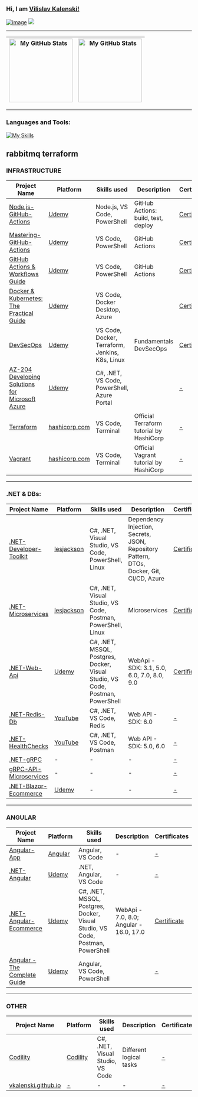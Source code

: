 ### Hi, I am <a href='https://vkalenski.github.io'>Vilislav Kalenski!</a>

<a href="https://www.linkedin.com/in/vilislav-kalenski/">![image](https://img.shields.io/badge/LinkedIn-0077B5?style=for-the-badge&logo=linkedin&logoColor=white)</a>
<a href="mailto:vilislavkalenski@gmail.com"><img src="https://img.shields.io/badge/gmail-%23D14836.svg?&style=for-the-badge&logo=gmail&logoColor=white" /></a>&nbsp;&nbsp;&nbsp;&nbsp;

---

|<img height="172em" alt="My GitHub Stats" src="https://github-readme-stats.vercel.app/api?username=vkalenski&show_icons=true&bg_color=00000000&hide_border=true&text_color=3498db&&count_private=true&include_all_commits=true" />|<img height="172em" alt="My GitHub Stats" src="https://github-readme-stats.vercel.app/api/top-langs/?username=vkalenski&langs_count=8&layout=compact&hide_border=true&bg_color=00000000&text_color=3498db&&count_private=true&include_all_commits=true" />|
|--|--|

---

<h3 align="left">Languages and Tools:</h3>

[![My Skills](https://skillicons.dev/icons?i=cs,dotnet,mysql,sqlite,postgres,mongodb,redis,azure,kubernetes,jenkins,nginx,terraform,docker,grafana,prometheus,elasticsearch,git,github,githubactions,gitlab,rabbitmq,visualstudio,vscode,postman,angular,js,nodejs,html,css,powershell,bash,linux,ubuntu,regex,md)](https://skillicons.dev)


rabbitmq
terraform
---

<!-- start work project section -->
<!-- <details> -->

<h3 align="left">INFRASTRUCTURE</h3>

<table>
  <thead>
    <tr>
      <th>Project Name</th>
      <th>Platform</th>
      <th>Skills used</th>
      <th>Description</th>
      <th>Certificates</th>
      <th>Finish Project</th>
    </tr>
  </thead>
  <tbody>
    <tr>
      <td><a href='https://github.com/VKalenski/Node.js-GitHub-Actions'>Node.js-GitHub-Actions</a></td>
      <td><a href='https://www.udemy.com/course/github-actions-the-complete-guide/'>Udemy</a></td>
      <td>Node.js, VS Code, PowerShell</td>
      <td>GitHub Actions: build, test, deploy</td>
      <td><a href='https://github.com/VKalenski/Node.js-GitHub-Actions/blob/main/Certificate.pdf'>Certificate</a></td>
      <td>$${\color{green}True}$$</td>
    </tr>
    <tr>
      <td><a href='https://github.com/VKalenski/Mastering-GitHub-Actions'>Mastering-GitHub-Actions</a></td>
      <td><a href='https://www.udemy.com/course/mastering-github-actions-beginner-to-expert/'>Udemy</a></td>
      <td>VS Code, PowerShell</td>
      <td>GitHub Actions</td>
      <td><a href='https://www.udemy.com/certificate/UC-1b3751ac-861f-4b00-93e7-bdb369b47ac5/'>Certificate</a></td>
      <td>$${\color{green}True}$$</td>
    </tr>
    <tr>
      <td><a href='https://github.com/VKalenski/GitHub-Actions-Guide'>GitHub Actions & Workflows Guide</a></td>
      <td><a href='https://www.udemy.com/course/github-actions/'>Udemy</a></td>
      <td>VS Code, PowerShell</td>
      <td>GitHub Actions</td>
      <td><a href='https://www.udemy.com/certificate/UC-e4f42c1d-49b0-4fcc-b935-c1fb29a91a0b/'>Certificate</a></td>
      <td>$${\color{green}True}$$</td>
    </tr>
    <tr>
      <td><a href='https://github.com/VKalenski/Docker-Kubernetes-The-Practical-Guide'>Docker & Kubernetes: The Practical Guide</a></td>
      <td><a href='https://www.udemy.com/course/docker-kubernetes-the-practical-guide/'>Udemy</a></td>
      <td>VS Code, Docker Desktop, Azure</td>
      <td></td>
      <td><a href='https://github.com/VKalenski/Docker-Kubernetes-The-Practical-Guide/blob/main/17_Certificate/Certificate.pdf'>Certificate</a></td>
      <td>$${\color{green}True}$$</td>
    </tr>
    <tr>
      <td><a href='https://github.com/VKalenski/DevSecOps'>DevSecOps</a></td>
      <td><a href='https://www.udemy.com/course/devsecops-fundamentals/learn/quiz/5562574#overview'>Udemy</a></td>
      <td>VS Code, Docker, Terraform, Jenkins, K8s, Linux</td>
      <td>Fundamentals DevSecOps</td>
      <td><a href='https://github.com/VKalenski/DevSecOps/blob/main/Certificate.pdf'>Certificate</a></td>
      <td>$${\color{green}True}$$</td>
    </tr>
    <tr>
      <td><a href='https://github.com/VKalenski/AZ-204'>AZ-204 Developing Solutions for Microsoft Azure</a></td>
      <td><a href='https://www.udemy.com/course/70532-azure/'>Udemy</a></td>
      <td>C#, .NET, VS Code, PowerShell, Azure Portal</td>
      <td></td>
      <td><a href='-'>-</a></td>
      <td>$${\color{red}False}$$</td>
    </tr>
    <tr>
      <td><a href='https://github.com/VKalenski/Terraform'>Terraform</a></td>
      <td><a href='https://developer.hashicorp.com/terraform/tutorials'>hashicorp.com</a></td>
      <td>VS Code, Terminal</td>
      <td>Official Terraform tutorial by HashiCorp</td>
      <td><a href='-'>-</a></td>
      <td>$${\color{green}True}$$</td>
    </tr>
    <tr>
      <td><a href='https://github.com/VKalenski/Vagrant'>Vagrant</a></td>
      <td><a href='https://developer.hashicorp.com/vagrant/tutorials'>hashicorp.com</a></td>
      <td>VS Code, Terminal</td>
      <td>Official Vagrant tutorial by HashiCorp</td>
      <td><a href='-'>-</a></td>
      <td>$${\color{green}True}$$</td>
    </tr>
  </tbody>
</table>

---

<h3 align="left">.NET & DBs:</h3>

<table>
  <thead>
    <tr>
      <th>Project Name</th>
      <th>Platform</th>
      <th>Skills used</th>
      <th>Description</th>
      <th>Certificates</th>
      <th>Finish Project</th>
    </tr>
  </thead>
  <tbody>
    <tr>
      <td><a href='https://github.com/VKalenski/.NET-Developer-Toolkit'>.NET-Developer-Toolkit</a></td>
      <td><a href='https://lesjackson.net/'>lesjackson</a></td>
      <td>C#, .NET, Visual Studio, VS Code, PowerShell, Linux</td>
      <td>Dependency Injection, Secrets, JSON, Repository Pattern, DTOs, Docker, Git, CI/CD, Azure</td>
      <td><a href='https://github.com/VKalenski/.NET-Developer-Toolkit/blob/main/10_Certificate/Certificate.pdf'>Certificate</a></td>
      <td>$${\color{green}True}$$</td>
    </tr>
      <td><a href='https://github.com/VKalenski/.NET-Microservices'>.NET-Microservices</a></td>
      <td><a href='https://lesjackson.net/'>lesjackson</a></td>
      <td>C#, .NET, Visual Studio, VS Code, Postman, PowerShell, Linux</td>
      <td>Microservices</td>
      <td><a href='https://github.com/VKalenski/.NET-Microservices/blob/main/Certificate.pdf'>Certificate</a></td>
      <td>$${\color{green}True}$$</td>
    </tr>
    <tr>
      <td><a href='https://github.com/VKalenski/.NET-Web-Api'>.NET-Web-Api</a></td>
      <td><a href='https://www.udemy.com/course/net-core-31-web-api-entity-framework-core-jumpstart/'>Udemy</a></td>
      <td>C#, .NET, MSSQL, Postgres, Docker, Visual Studio, VS Code, Postman, PowerShell</td>
      <td>WebApi - SDK: 3.1, 5.0, 6.0, 7.0, 8.0, 9.0</td>
      <td><a href='https://github.com/VKalenski/.NET-Web-Api/blob/main/Certificate.pdf'>Certificate</a></td>
      <td>$${\color{green}True}$$</td>
    </tr>
    <tr>
      <td><a href='https://github.com/VKalenski/.NET-Redis-Db'>.NET-Redis-Db</a></td>
      <td><a href='https://www.youtube.com/watch?v=GgyizgXwXAg'>YouTube</a></td>
      <td>C#, .NET, VS Code, Redis</td>
      <td>Web API - SDK: 6.0</td>
      <td><a href='-'>-</a></td>
      <td>$${\color{green}True}$$</td>
    </tr>
    <tr>
      <td><a href='https://github.com/VKalenski/.NET-HealthChecks'>.NET-HealthChecks</a></td>
      <td><a href='https://www.youtube.com/watch?v=p2faw9DCSsY'>YouTube</a></td>
      <td>C#, .NET, VS Code, Postman</td>
      <td>Web API - SDK: 5.0, 6.0</td>
      <td><a href='-'>-</a></td>
      <td>$${\color{green}True}$$</td>
    </tr>
    <tr>
      <td><a href='https://github.com/VKalenski/.NET-gRPC'>.NET-gRPC</a></td>
      <td>-</td>
      <td>-</td>
      <td>-</td>
      <td><a href='-'>-</a></td>
      <td>$${\color{red}False}$$</td>
    </tr>
    <tr>
      <td><a href='https://github.com/VKalenski/gRPC-API-Microservices'>gRPC-API-Microservices</a></td>
      <td>-</td>
      <td>-</td>
      <td>-</td>
      <td><a href='-'>-</a></td>
      <td>$${\color{red}False}$$</td>
    </tr>
    <tr>
      <td><a href='https://github.com/VKalenski/.NET-Blazor-Ecommerce'>.NET-Blazor-Ecommerce</a></td>
      <td><a href='https://www.udemy.com/course/blazor-ecommerce/'>Udemy</a></td>
      <td>-</td>
      <td>-</td>
      <td><a href='-'>-</a></td>
      <td>$${\color{red}False}$$</td>
    </tr>
  </tbody>
</table>

---

<h3 align="left">ANGULAR</h3>

<table>
  <thead>
    <tr>
      <th>Project Name</th>
      <th>Platform</th>
      <th>Skills used</th>
      <th>Description</th>
      <th>Certificates</th>
      <th>Finish Project</th>
    </tr>
  </thead>
  <tbody>
    <tr>
      <td><a href='https://github.com/VKalenski/Angular-App'>Angular-App</a></td>
      <td><a href='https://angular.io/docs'>Angular</a></td>
      <td>Angular, VS Code</td>
      <td>-</td>
      <td><a href='-'>-</a></td>
      <td>$${\color{green}True}$$</td>
    </tr>
    <tr>
      <td><a href='https://github.com/VKalenski/.NET-Angular'>.NET-Angular</a></td>
      <td><a href='https://www.udemy.com/course/real-world-app-angular-aspnet-core-web-api-and-sql/'>Udemy</a></td>
      <td>.NET, Angular, VS Code</td>
      <td>-</td>
      <td><a href='-'>-</a></td>
      <td>$${\color{red}False}$$</td>
    </tr>
    <tr>
      <td><a href='https://github.com/VKalenski/.NET-Angular-Ecommerce'>.NET-Angular-Ecommerce</a></td>
      <td><a href='https://www.udemy.com/course/learn-to-build-an-e-commerce-app-with-net-core-and-angular/'>Udemy</a></td>
      <td>C#, .NET, MSSQL, Postgres, Docker, Visual Studio, VS Code, Postman, PowerShell</td>
      <td>WebApi - 7.0, 8.0; Angular - 16.0, 17.0</td>
      <td><a href='https://www.udemy.com/certificate/UC-fd07cf10-2f03-4251-9af4-c0d59770ca24/'>Certificate</a></td>
      <td>$${\color{green}True}$$</td>
    </tr>
    <tr>
      <td><a href='https://github.com/VKalenski/Angular-The-Complete-Guide'>Angular - The Complete Guide</a></td>
      <td><a href='https://www.udemy.com/course/the-complete-guide-to-angular-2/'>Udemy</a></td>
      <td>Angular, VS Code, PowerShell</td>
      <td></td>
      <td><a href='-'>-</a></td>
      <td>$${\color{red}False}$$</td>
    </tr>
  </tbody>
</table>

---

<h3 align="left">OTHER</h3>

<table>
  <thead>
    <tr>
      <th>Project Name</th>
      <th>Platform</th>
      <th>Skills used</th>
      <th>Description</th>
      <th>Certificates</th>
      <th>Finish Project</th>
    </tr>
  </thead>
  <tbody>
    <tr>
      <td><a href='https://github.com/VKalenski/Codility'>Codility</a></td>
      <td><a href='https://app.codility.com/programmers/'>Codility</a></td>
      <td>C#, .NET, Visual Studio, VS Code</td>
      <td>Different logical tasks</td>
      <td><a href='-'>-</a></td>
      <td>$${\color{green}True}$$</td>
    </tr>
    <tr>
      <td><a href='https://github.com/VKalenski/vkalenski.github.io'>vkalenski.github.io</a></td>
      <td><a href='-'>-</a></td>
      <td>-</td>
      <td>-</td>
      <td><a href='-'>-</a></td>
      <td>$${\color{green}True}$$</td>
    </tr>
  </tbody>
</table>

<!--</details> -->
<!-- end work project section -->
